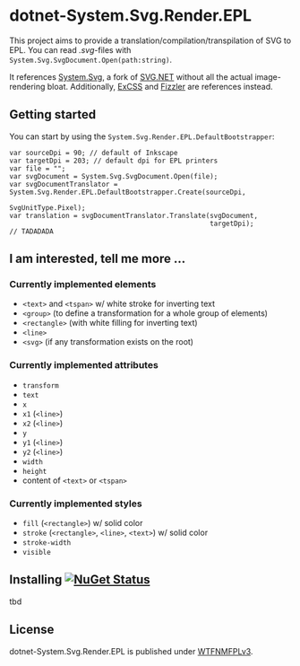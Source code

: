 # dotnet-System.Svg.Render.EPL

This project aims to provide a translation/compilation/transpilation of SVG to EPL. You can read *.svg*-files with `System.Svg.SvgDocument.Open(path:string)`.

It references [System.Svg](https://github.com/dittodhole/dotnet-System.Svg), a fork of [SVG.NET](https://github.com/vvvv/SVG) without all the actual image-rendering bloat. Additionally, [ExCSS](https://github.com/TylerBrinks/ExCSS) and [Fizzler](https://code.google.com/archive/p/fizzler) are references instead.

## Getting started

You can start by using the `System.Svg.Render.EPL.DefaultBootstrapper`:

```
var sourceDpi = 90; // default of Inkscape
var targetDpi = 203; // default dpi for EPL printers
var file = "";
var svgDocument = System.Svg.SvgDocument.Open(file);
var svgDocumentTranslator = System.Svg.Render.EPL.DefaultBootstrapper.Create(sourceDpi,
                                                                             SvgUnitType.Pixel);
var translation = svgDocumentTranslator.Translate(svgDocument,
                                                  targetDpi);
// TADADADA
```

## I am interested, tell me more ...

### Currently implemented elements

- `<text>` and `<tspan>` w/ white stroke for inverting text
- `<group>` (to define a transformation for a whole group of elements)
- `<rectangle>` (with white filling for inverting text)
- `<line>`
- `<svg>` (if any transformation exists on the root)

### Currently implemented attributes

- `transform`
- `text`
- `x`
- `x1` (`<line>`)
- `x2` (`<line>`)
- `y`
- `y1` (`<line>`)
- `y2` (`<line>`)
- `width`
- `height`
- content of `<text>` or `<tspan>`

### Currently implemented styles
- `fill` (`<rectangle>`) w/ solid color
- `stroke` (`<rectangle>`, `<line>`, `<text>`) w/ solid color
- `stroke-width`
- `visible`

## Installing [![NuGet Status](http://img.shields.io/nuget/v/System.Svg.Render.EPL.svg?style=flat)](https://www.nuget.org/packages/System.Svg.Render.EPL/)

tbd

## License

dotnet-System.Svg.Render.EPL is published under [WTFNMFPLv3](https://github.com/dittodhole/WTFNMFPLv3).
